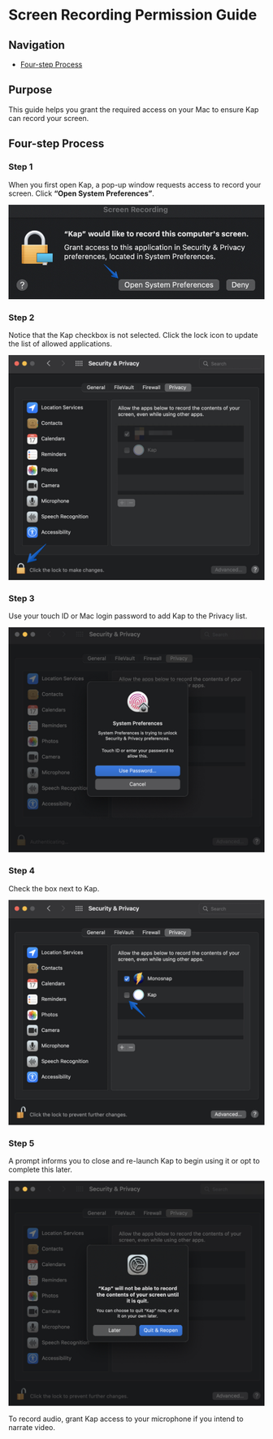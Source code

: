 # Screen Recording Permission Guide

## **Navigation**

  - [Four-step Process](#four-step-process)

## **Purpose**

This guide helps you grant the required access on your Mac to ensure Kap can
record your screen.

## **Four-step Process**

### Step 1

When you first open Kap, a pop-up window requests access to record your
screen. Click **“Open System Preferences”**.

![System Preferences](../static/img/Screen-Recording-Permission-Guide_393254_images/360497.jpg)

### Step 2

Notice that the Kap checkbox is not selected. Click the lock icon to update
the list of allowed applications.

![Privacy settings](../static/img/Screen-Recording-Permission-Guide_393254_images/393279.jpg)

### Step 3

Use your touch ID or Mac login password to add Kap to the Privacy list.

![System Preferences](../static/img/Screen-Recording-Permission-Guide_393254_images/327753.jpg)

### Step 4

Check the box next to Kap.

![Setting up Privacy permissions for Kap](../static/img/Screen-Recording-Permission-Guide_393254_images/393289.png)

### Step 5

A prompt informs you to close and re-launch Kap to begin using it or opt to
complete this later.

![Prompt to quit Kap to record screen after granting permissions](../static/img/Screen-Recording-Permission-Guide_393254_images/393299.jpg)

To record audio, grant Kap access to your microphone if you intend to narrate
video.



